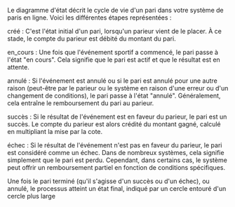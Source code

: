 Le diagramme d'état décrit le cycle de vie d'un pari dans votre système de paris en ligne. Voici les différentes étapes 
représentées :

créé : C'est l'état initial d'un pari, lorsqu'un parieur vient de le placer. À ce stade, le compte du parieur est débité du montant du pari.

en_cours : Une fois que l'événement sportif a commencé, le pari passe à l'état "en cours". Cela signifie que le pari est actif et que le 
            résultat est en attente.

annulé : Si l'événement est annulé ou si le pari est annulé pour une autre raison (peut-être par le parieur ou le système en raison d'une 
        erreur ou d'un changement de conditions), le pari passe à l'état "annulé". Généralement, cela entraîne le remboursement du pari au parieur.

succès : Si le résultat de l'événement est en faveur du parieur, le pari est un succès. Le compte du parieur est alors crédité du montant 
        gagné, calculé en multipliant la mise par la cote.

échec : Si le résultat de l'événement n'est pas en faveur du parieur, le pari est considéré comme un échec. Dans de nombreux systèmes, 
        cela signifie simplement que le pari est perdu. Cependant, dans certains cas, le système peut offrir un remboursement partiel en 
        fonction de conditions spécifiques.

Une fois le pari terminé (qu'il s'agisse d'un succès ou d'un échec), ou annulé, le processus atteint un état final, indiqué par un cercle 
entouré d'un cercle plus large
